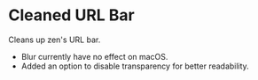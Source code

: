 
# Cleaned URL Bar
Cleans up zen's URL bar.
- Blur currently have no effect on macOS.
- Added an option to disable transparency for better readability. 
